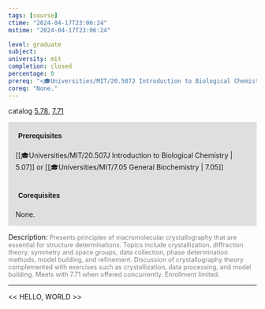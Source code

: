 ```yaml
---
tags: [course]
ctime: "2024-04-17T23:06:24"
mstime: "2024-04-17T23:06:24"

level: graduate
subject: 
university: mit
completion: closed
percentage: 0
prereq: "<🎓Universities/MIT/20.507J Introduction to Biological Chemistry> or <🎓Universities/MIT/7.05 General Biochemistry>"
coreq: "None."
---
```


catalog [5.78](http://student.mit.edu/catalog/m5b.html#5.78), [7.71](http://student.mit.edu/catalog/m7a.html#7.71)

<span style="display: block; padding: 15px; background-color: rgb(100, 100, 100, 0.2);"><font id="m_prereq3277_0" style="display: block; font-family: Arial, sans-serif; font-weight: bold; padding: 5px">Prerequisites</font><br><span id="prereq3277_0">[[🎓Universities/MIT/20.507J Introduction to Biological Chemistry | 5.07]] or [[🎓Universities/MIT/7.05 General Biochemistry | 7.05]]</span></span>
<span style="display: block; padding: 15px; background-color: rgb(100, 100, 100, 0.2);"><font id="m_coreq3277_0" style="display: block; font-family: Arial, sans-serif; font-weight: bold; padding: 5px">Corequisites</font><br><span id="coreq3277_0">None.</span></span>

<font style="">Description:</font>
<font style="color: grey; font-size: 0.8rem;">Presents principles of macromolecular crystallography that are essential for structure determinations. Topics include crystallization, diffraction theory, symmetry and space groups, data collection, phase determination methods, model building, and refinement. Discussion of crystallography theory complemented with exercises such as crystallization, data processing, and model building. Meets with 7.71 when offered concurrently. Enrollment limited.</font>



---

<< HELLO, WORLD >>
